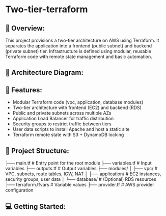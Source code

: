 # Two-tier-terraform

## 🚀 Overview:
This project provisions a two-tier architecture on AWS using Terraform. It separates the application into a frontend (public subnet) and backend (private subnet) tier. Infrastructure is defined using modular, reusable Terraform code with remote state management and basic automation.

## 🧱 Architecture Diagram:


## 🔧 Features:
- Modular Terraform code (vpc, application, database modules)
- Two-tier architecture with frontend (EC2) and backend (RDS)
- Public and private subnets across multiple AZs
- Application Load Balancer for traffic distribution
- Security groups to restrict traffic between tiers
- User data scripts to install Apache and host a static site
- Terraform remote state with S3 + DynamoDB locking


## 📁 Project Structure:
├── main.tf # Entry point for the root module
├── variables.tf # Input variables
├── outputs.tf # Output variables
├── modules/
│ ├── vpc/ # VPC, subnets, route tables, IGW, NAT
│ ├── application/ # EC2 instances, security groups, user data
│ └── database/ # (Optional) RDS resources
├── terraform.tfvars # Variable values
├── provider.tf # AWS provider configuration

## 💻 Getting Started:
